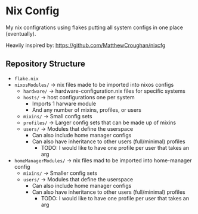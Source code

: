 # Nix Config

My nix configrations using flakes putting all system configs in one place (eventually).

Heavily inspired by: https://github.com/MatthewCroughan/nixcfg

## Repository Structure

- `flake.nix`
- `nixosModules/` -> nix files made to be imported into nixos configs
  - `hardware/` -> hardware-configuration.nix files for specific systems
  - `hosts/` -> host configurations one per system
    - Imports 1 harware module
    - And any number of mixins, profiles, or users
  - `mixins/` -> Small config sets
  - `profiles/` -> Larger config sets that can be made up of mixins
  - `users/` -> Modules that define the userspace
    - Can also include home manager configs
    - Can also have inheritance to other users (full/minimal) profiles
      - TODO: I would like to have one profile per user that takes an arg
- `homeManagerModules/` -> nix files mad to be imported into home-manager config
  - `mixins/` -> Smaller config sets
  - `users/` -> Modules that define the userspace
    - Can also include home manager configs
    - Can also have inheritance to other users (full/minimal) profiles
      - TODO: I would like to have one profile per user that takes an arg